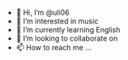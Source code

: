 - 👋 Hi, I’m @uli06
- 👀 I’m interested in music
- 🌱 I’m currently learning English
- 💞️ I’m looking to collaborate on
- 📫 How to reach me ...

<!---
uli06/uli06 is a ✨ special ✨ repository because its `README.md` (this file) appears on your GitHub profile.
You can click the Preview link to take a look at your changes.
--->
